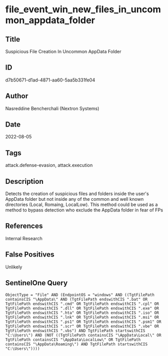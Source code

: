 # file_event_win_new_files_in_uncommon_appdata_folder

## Title
Suspicious File Creation In Uncommon AppData Folder

## ID
d7b50671-d1ad-4871-aa60-5aa5b331fe04

## Author
Nasreddine Bencherchali (Nextron Systems)

## Date
2022-08-05

## Tags
attack.defense-evasion, attack.execution

## Description
Detects the creation of suspicious files and folders inside the user's AppData folder but not inside any of the common and well known directories (Local, Romaing, LocalLow). This method could be used as a method to bypass detection who exclude the AppData folder in fear of FPs

## References
Internal Research

## False Positives
Unlikely

## SentinelOne Query
```
ObjectType = "File" AND (EndpointOS = "windows" AND ((TgtFilePath containsCIS "\AppData\" AND (TgtFilePath endswithCIS ".bat" OR TgtFilePath endswithCIS ".cmd" OR TgtFilePath endswithCIS ".cpl" OR TgtFilePath endswithCIS ".dll" OR TgtFilePath endswithCIS ".exe" OR TgtFilePath endswithCIS ".hta" OR TgtFilePath endswithCIS ".iso" OR TgtFilePath endswithCIS ".lnk" OR TgtFilePath endswithCIS ".msi" OR TgtFilePath endswithCIS ".ps1" OR TgtFilePath endswithCIS ".psm1" OR TgtFilePath endswithCIS ".scr" OR TgtFilePath endswithCIS ".vbe" OR TgtFilePath endswithCIS ".vbs") AND TgtFilePath startswithCIS "C:\Users\") AND (NOT ((TgtFilePath containsCIS "\AppData\Local\" OR TgtFilePath containsCIS "\AppData\LocalLow\" OR TgtFilePath containsCIS "\AppData\Roaming\") AND TgtFilePath startswithCIS "C:\Users\"))))

```